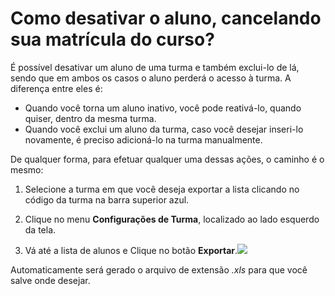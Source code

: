 # Como desativar o aluno, cancelando sua matrícula do curso?

É possível desativar um aluno de uma turma e também exclui-lo de lá, sendo que em ambos os casos o aluno perderá o acesso à turma. A diferença entre eles é:
  * Quando você torna um aluno inativo, você pode reativá-lo, quando quiser, dentro da mesma turma.
  * Quando você exclui um aluno da turma, caso você desejar inseri-lo novamente, é preciso adicioná-lo na turma manualmente.
 
De qualquer forma, para efetuar qualquer uma dessas ações, o caminho é o mesmo:

1. Selecione a turma em que você deseja exportar a lista clicando no código da turma na barra superior azul.

2. Clique no menu **Configurações de Turma**, localizado ao lado esquerdo da tela.

3. Vá até a lista de alunos e Clique no botão **Exportar**.![](https://raw.githubusercontent.com/mupi/readinweb-docs/master/images/remove-student.png)

Automaticamente será gerado o arquivo de extensão *.xls* para que você salve onde desejar.
